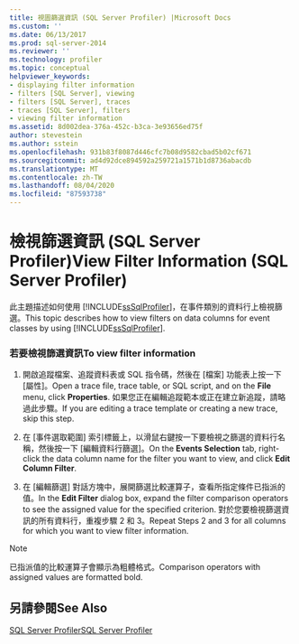 ```yaml
---
title: 視圖篩選資訊 (SQL Server Profiler) |Microsoft Docs
ms.custom: ''
ms.date: 06/13/2017
ms.prod: sql-server-2014
ms.reviewer: ''
ms.technology: profiler
ms.topic: conceptual
helpviewer_keywords:
- displaying filter information
- filters [SQL Server], viewing
- filters [SQL Server], traces
- traces [SQL Server], filters
- viewing filter information
ms.assetid: 8d002dea-376a-452c-b3ca-3e93656ed75f
author: stevestein
ms.author: sstein
ms.openlocfilehash: 931b83f8087d446cfc7b08d9582cbad5b02cf671
ms.sourcegitcommit: ad4d92dce894592a259721a1571b1d8736abacdb
ms.translationtype: MT
ms.contentlocale: zh-TW
ms.lasthandoff: 08/04/2020
ms.locfileid: "87593738"
---
```

# <a name="view-filter-information-sql-server-profiler"></a><span data-ttu-id="52f64-102">檢視篩選資訊 (SQL Server Profiler)</span><span class="sxs-lookup"><span data-stu-id="52f64-102">View Filter Information (SQL Server Profiler)</span></span>
  <span data-ttu-id="52f64-103">此主題描述如何使用 [!INCLUDE[ssSqlProfiler](../../includes/sssqlprofiler-md.md)]，在事件類別的資料行上檢視篩選。</span><span class="sxs-lookup"><span data-stu-id="52f64-103">This topic describes how to view filters on data columns for event classes by using [!INCLUDE[ssSqlProfiler](../../includes/sssqlprofiler-md.md)].</span></span>  
  
### <a name="to-view-filter-information"></a><span data-ttu-id="52f64-104">若要檢視篩選資訊</span><span class="sxs-lookup"><span data-stu-id="52f64-104">To view filter information</span></span>  
  
1.  <span data-ttu-id="52f64-105">開啟追蹤檔案、追蹤資料表或 SQL 指令碼，然後在 [檔案] 功能表上按一下 [屬性]。</span><span class="sxs-lookup"><span data-stu-id="52f64-105">Open a trace file, trace table, or SQL script, and on the **File** menu, click **Properties**.</span></span> <span data-ttu-id="52f64-106">如果您正在編輯追蹤範本或正在建立新追蹤，請略過此步驟。</span><span class="sxs-lookup"><span data-stu-id="52f64-106">If you are editing a trace template or creating a new trace, skip this step.</span></span>  
  
2.  <span data-ttu-id="52f64-107">在 [事件選取範圍] 索引標籤上，以滑鼠右鍵按一下要檢視之篩選的資料行名稱，然後按一下 [編輯資料行篩選]。</span><span class="sxs-lookup"><span data-stu-id="52f64-107">On the **Events Selection** tab, right-click the data column name for the filter you want to view, and click **Edit Column Filter**.</span></span>  
  
3.  <span data-ttu-id="52f64-108">在 [編輯篩選] 對話方塊中，展開篩選比較運算子，查看所指定條件已指派的值。</span><span class="sxs-lookup"><span data-stu-id="52f64-108">In the **Edit Filter** dialog box, expand the filter comparison operators to see the assigned value for the specified criterion.</span></span> <span data-ttu-id="52f64-109">對於您要檢視篩選資訊的所有資料行，重複步驟 2 和 3。</span><span class="sxs-lookup"><span data-stu-id="52f64-109">Repeat Steps 2 and 3 for all columns for which you want to view filter information.</span></span>  
  
> [!NOTE]  
>  <span data-ttu-id="52f64-110">已指派值的比較運算子會顯示為粗體格式。</span><span class="sxs-lookup"><span data-stu-id="52f64-110">Comparison operators with assigned values are formatted bold.</span></span>  
  
## <a name="see-also"></a><span data-ttu-id="52f64-111">另請參閱</span><span class="sxs-lookup"><span data-stu-id="52f64-111">See Also</span></span>  
 [<span data-ttu-id="52f64-112">SQL Server Profiler</span><span class="sxs-lookup"><span data-stu-id="52f64-112">SQL Server Profiler</span></span>](sql-server-profiler.md)  
  
  
